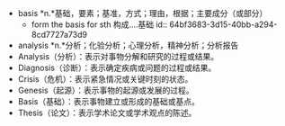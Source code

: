 - basis *n.*基础，要素；基准，方式；理由，根据；主要成分（或部分）
	- form the basis for sth 构成....基础
	  id:: 64bf3683-3d15-40bb-a294-8cd7727a73d9
- analysis *n.*分析；化验分析；心理分析，精神分析；分析报告
- Analysis（分析）：表示对事物分解和研究的过程或结果。
- Diagnosis（诊断）：表示确定疾病或问题的过程或结果。
- Crisis（危机）：表示紧急情况或关键时刻的状态。
- Genesis（起源）：表示事物的起源或发展的过程。
- Basis（基础）：表示事物建立或形成的基础或基点。
- Thesis（论文）：表示学术论文或学术观点的陈述。